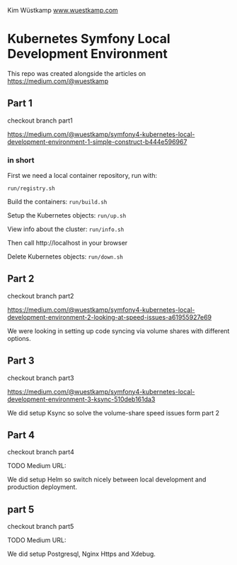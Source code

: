 Kim Wüstkamp
www.wuestkamp.com

# Kubernetes Symfony Local Development Environment
This repo was created alongside the articles on https://medium.com/@wuestkamp

## Part 1
checkout branch part1

https://medium.com/@wuestkamp/symfony4-kubernetes-local-development-environment-1-simple-construct-b444e596967

### in short
First we need a local container repository, run with:

`run/registry.sh`

Build the containers: `run/build.sh`

Setup the Kubernetes objects: `run/up.sh`

View info about the cluster: `run/info.sh`

Then call http://localhost in your browser

Delete Kubernetes objects: `run/down.sh`

## Part 2
checkout branch part2

https://medium.com/@wuestkamp/symfony4-kubernetes-local-development-environment-2-looking-at-speed-issues-a61955927e69

We were looking in setting up code syncing via volume shares with different options.

## Part 3
checkout branch part3

https://medium.com/@wuestkamp/symfony4-kubernetes-local-development-environment-3-ksync-510deb161da3

We did setup Ksync so solve the volume-share speed issues form part 2

## Part 4
checkout branch part4

TODO Medium URL:

We did setup Helm so switch nicely between local development and production deployment.

## part 5
checkout branch part5

TODO Medium URL:

We did setup Postgresql, Nginx Https and Xdebug.